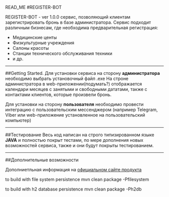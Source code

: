 READ_ME
#REGISTER-BOT

REGISTER-BOT - ver 1.0.0 сервис, позволяющий клиентам зарегистрировать бронь в базе администратора.
Сервис подходит различным бизнесам, где необходима предварительная регистрация:

- Медицинские центы
- Физкультурные учреждения
- Салоны красоты
- Станции технического обслуживания техники
- и др.
___

##Getting Started.
Для установки сервиса на сторону __администратора__ необходимо выбрать установочный файл .exe
На строне администратора в web-приложении(подумать?) отображается календари месяцев с занятыми и свободными дататами, также с контактами клиентов, которые произвели бронь.

Для установки на сторону __пользователя__ необходимо провести интеграцию с пользовательским мессенджером (например Telegram, Viber или web-приложение установленное на пользовательский компьютер)
___

##Тестирование
Весь код написан на строго типизированном языке __JAVA__ и полностью покрыт тестами, по мере дополнения новых возможностей сервиса, также и они будут покрыты тестированием.

___

##Дополнительные возможности

Дополниетльная информация на [официальном сайте продукта](http://register-bot.online/)

to build with file system persistence 
mvn clean package -Pfilesystem

to build with h2 database persistence
mvn clean package -Ph2db